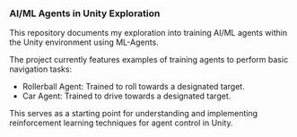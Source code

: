 ### AI/ML Agents in Unity Exploration
This repository documents my exploration into training AI/ML agents within the Unity environment using ML-Agents.

The project currently features examples of training agents to perform basic navigation tasks:

- Rollerball Agent: Trained to roll towards a designated target.
- Car Agent: Trained to drive towards a designated target.

This serves as a starting point for understanding and implementing reinforcement learning techniques for agent control in Unity.
